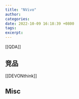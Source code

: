 ```yaml
---
title: "NVivo"
author: 
categories: 
date: 2022-10-09 16:18:39 +0800
tags: 
excerpt: 
---
```


[[QDA]]



## 竞品

[[DEVONthink]]


## Misc





